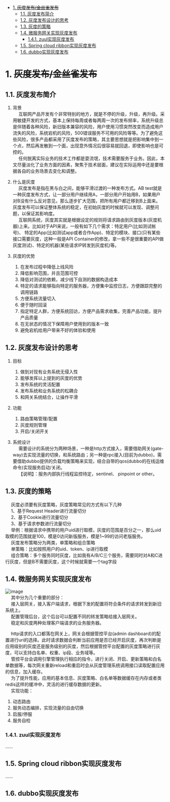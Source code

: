 
<!-- TOC -->

- [1. ~~灰度发布/金丝雀发布~~](#1-灰度发布金丝雀发布)
    - [1.1. 灰度发布简介](#11-灰度发布简介)
    - [1.2. 灰度发布设计的思考](#12-灰度发布设计的思考)
    - [1.3. 灰度的策略](#13-灰度的策略)
    - [1.4. 微服务网关实现灰度发布](#14-微服务网关实现灰度发布)
        - [1.4.1. zuul实现灰度发布](#141-zuul实现灰度发布)
    - [1.5. Spring cloud ribbon实现灰度发布](#15-spring-cloud-ribbon实现灰度发布)
    - [1.6. dubbo实现灰度发布](#16-dubbo实现灰度发布)

<!-- /TOC -->


# 1. ~~灰度发布/金丝雀发布~~  
<!--
*** 不容错过的灰度发布系统架构设计 
https://mp.weixin.qq.com/s/Aq9Mwkpx18Zkt6iWL2bZEw

漫画：什么是蓝绿部署？ 
https://mp.weixin.qq.com/s/pzvZoyFG9j4takV6Q0pHWw
https://www.baidu.com/baidu?tn=monline_7_dg&ie=utf-8&wd=%E7%81%B0%E5%BA%A6%E5%8F%91%E5%B8%83%E5%92%8C%E8%93%9D%E7%BB%BF%E5%8F%91%E5%B8%83https://www.baidu.com/baidu?tn=monline_7_dg&ie=utf-8&wd=%E7%81%B0%E5%BA%A6%E5%8F%91%E5%B8%83%E5%92%8C%E8%93%9D%E7%BB%BF%E5%8F%91%E5%B8%83
CTO点名要搞个灰度发布系统，不慌！
https://mp.weixin.qq.com/s/4AhXH5U9dxj2DuOGel9bLg

https://blog.csdn.net/hueason/article/details/81054093
基于 Nginx+lua+Memcache 实现灰度发布 
https://mp.weixin.qq.com/s/BCuKFIrVAqS4SGo6Cxk0MQ
灰度发布
https://baike.baidu.com/item/%E7%81%B0%E5%BA%A6%E5%8F%91%E5%B8%83/7100322
https://mp.weixin.qq.com/s/h27Er8rWl4W9x4IC6PlduA


网关实现灰度发布
https://segmentfault.com/a/1190000017894943
-->

## 1.1. 灰度发布简介 
1. 背景  
&emsp; 互联网产品开发有个非常特别的地方，就是不停的升级，升级，再升级。采用敏捷开发的方式，基本上保持每周或者每两周一次的发布频率，系统升级总是伴随着各种风险，新旧版本兼容的风险，用户使用习惯突然改变而造成用户流失的风险，系统宕机的风险，500错误服务不可用的风险等等。为了避免这些风险，很多产品都采用了灰度发布的策略，其主要思想就是把影响集中到一个点，然后再发散到一个面，出现意外情况后很容易就回退，即使影响也是可控的。  
&emsp; 任何脱离实际业务的技术工作都是耍流氓，技术需要服务于业务。因此，本文尽量淡化了业务方面的因素，聚焦于技术层面，建议在实际运用中还是要根据各自的业务场景去变化和调整。  

2. 什么是灰度  
&emsp; 灰度发布是指在黑与白之间，能够平滑过渡的一种发布方式。AB test就是一种灰度发布方式，让一部分用户继续用A，一部分用户开始用B，如果用户对B没有什么反对意见，那么逐步扩大范围，把所有用户都迁移到B上面来。灰度发布可以保证整体系统的稳定，在初始灰度的时候就可以发现、调整问题，以保证其影响度。  
&emsp; 互联网系统，灰度其实就是根据设定的规则将请求路由到灰度版本(灰度机器)上来。比如对于API来说，一般有如下几个需求：特定用户(比如测试帐号)、 特定的App(比如测试app或者合作App)、特定的模块、接口(只有某些接口需要灰度，这种一般是API Container的修改，拿一些不是很重要的API做灰度测试)、特定的机器(某些请求IP转发到灰度机)等。  

3. 灰度的优势
    1. 在发布过程中降低上线风险  
    2. 降低影响范围，并且范围可控  
    3. 降低对测试的依赖，减少线下自测的数据构造成本  
    4. 特定的请求能够指向特定的服务器，方便集中监控日志，方便跟踪完整的调用链路  
    5. 方便系统流量切入  
    6. 便于随时回滚  
    7. 指定特定人群，方便系统回访，方便产品需求收集，完善产品功能，提升产品质量  
    8. 在无状态的情况下保障用户使用到的版本一致  
    9. 避免宕机给用户带来不好的体验和使用  

## 1.2. 灰度发布设计的思考
1. 目标
    1. 做到对现有业务系统无侵入性  
    2. 能够发挥以上提到的灰度的优势  
    3. 发布系统的灵活配置  
    4. 发布系统和业务系统的松耦合  
    5. 和网关系统结合，让操作平滑  

2. 功能  
    1. 路由策略管理/配置
    2. 灰度规则管理
    3. 开启/关闭开关

3. 系统设计  
&emsp; 需要设计的系统分为两种场景，一种是http方式接入，需要借助网关(gate-way)去实现流量的切换，和系统路由；另一种是rpc接入(目前为dubbo)，需要借助dubbo提供的负载均衡策略来实现，结合自带的qos(dubbo的在线运维命令)实现服务启动/关闭。  
&emsp; 【说明】：服务内部执行线程监控待定，sentinel、 pinpoint or other。  

## 1.3. 灰度的策略  
<!-- 
https://mp.weixin.qq.com/s/Aq9Mwkpx18Zkt6iWL2bZEw
-->
&emsp; 灰度必须要有灰度策略，灰度策略常见的方式有以下几种  
&emsp; 1、基于Request Header进行流量切分  
&emsp; 2、基于Cookie进行流量切分  
&emsp; 3、基于请求参数进行流量切分  
&emsp; 举例：根据请求中携带的用户uid进行取模，灰度的范围是百分之一，那么uid取模的范围就是100，模是0访问新版服务，模是1~99的访问老版服务。  
&emsp; 灰度发布策略分为两类，单策略和组合策略  
&emsp; 单策略：比如按照用户的uid、token、ip进行取模  
&emsp; 组合策略：多个服务同时灰度，比如我有A/B/C三个服务，需要同时对A和C进行灰度，但是B不需要灰度，这个时候就需要一个tag字段  

## 1.4. 微服务网关实现灰度发布  
![image](https://gitee.com/wt1814/pic-host/raw/master/images/stability/stab-1.png)  
&emsp; 其中分为几个重要的部分：  
&emsp; 接入层网关，接入客户端请求，根据下发的配置将符合条件的请求转发到新旧系统上。  
&emsp; 配置管理后台，这个后台可以配置不同的转发策略给接入层网关。  
&emsp; 稳定和灰度两种处理客户端请求的业务服务器。  

&emsp; http请求的入口都落在网关上，网关会根据管控平台(admin dashboard)的配置进行uri的选择。此时请求数据会判断当前应用是否已经开启灰度，再次判断是应用级别的灰度还是服务级别的灰度，然后根据管控平台配置的灰度策略进行灰度，可以支持白名单、权重、ip段、业务域等。  
&emsp; 管控平台会调用引擎管理执行相应的指令，进行关闭、开启、更新策略和白名单数据等，每次网关重新reload和重启时会从灰度管理系统调用接口读取配置应用的信息，加入缓存。  
&emsp; 为了提升性能，应用的基本信息、灰度策略、白名单等数据缓存在内存或者类redis这样的缓冲中，灵活的进行缓存数据的更新。  
&emsp; 实现功能：  
1. 动态路由
2. 服务动态编排，实现流量的自由切换
3. 启服/停服
4. 服务自检

### 1.4.1. zuul实现灰度发布  
......

## 1.5. Spring cloud ribbon实现灰度发布  
......

## 1.6. dubbo实现灰度发布  

<!-- 
https://segmentfault.com/a/1190000017894943
-->

